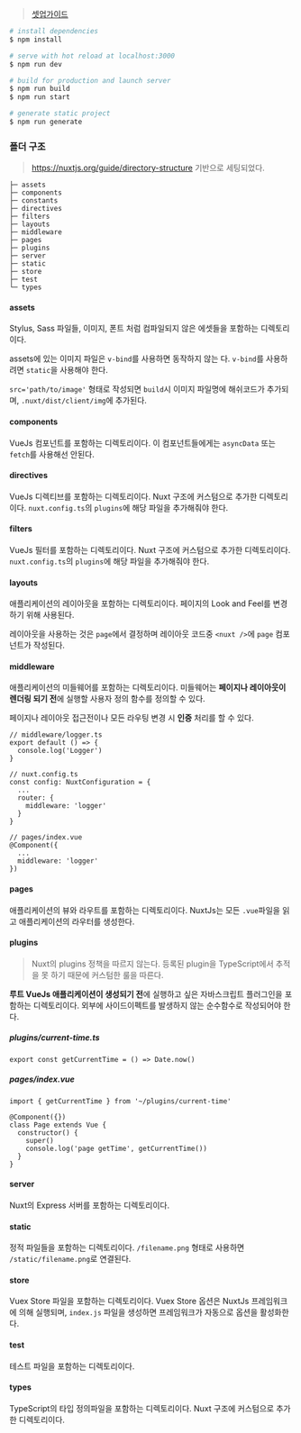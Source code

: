 > [셋업가이드](https://github.com/ChoDragon9/posts/wiki/프레임워크n라이브러리#nuxt)

``` bash
# install dependencies
$ npm install

# serve with hot reload at localhost:3000
$ npm run dev

# build for production and launch server
$ npm run build
$ npm run start

# generate static project
$ npm run generate
```

### 폴더 구조
> https://nuxtjs.org/guide/directory-structure 기반으로 세팅되었다.

```
├─ assets
├─ components
├─ constants
├─ directives
├─ filters
├─ layouts
├─ middleware
├─ pages
├─ plugins
├─ server
├─ static
├─ store
├─ test
└─ types
```
#### assets
Stylus, Sass 파일들, 이미지, 폰트 처럼 컴파일되지 않은 에셋들을 포함하는 디렉토리이다.

assets에 있는 이미지 파일은 `v-bind`를 사용하면 동작하지 않는 다. `v-bind`를 사용하려면 `static`을 사용해야 한다.

`src='path/to/image'` 형태로 작성되면 `build`시 이미지 파일명에 해쉬코드가 추가되며, `.nuxt/dist/client/img`에 추가된다.

#### components
VueJs 컴포넌트를 포함하는 디렉토리이다. 이 컴포넌트들에게는 `asyncData` 또는 `fetch`를 사용해선 안된다.

#### directives
VueJs 디렉티브를 포함하는 디렉토리이다. Nuxt 구조에 커스텀으로 추가한 디렉토리이다. `nuxt.config.ts`의 `plugins`에 해당 파일을 추가해줘야 한다.

#### filters
VueJs 필터를 포함하는 디렉토리이다. Nuxt 구조에 커스텀으로 추가한 디렉토리이다. `nuxt.config.ts`의 `plugins`에 해당 파일을 추가해줘야 한다.

#### layouts
애플리케이션의 레이아웃을 포함하는 디렉토리이다. 페이지의 Look and Feel를 변경하기 위해 사용된다.

레이아웃을 사용하는 것은 `page`에서 결정하며 레이아웃 코드중 `<nuxt />`에 `page` 컴포넌트가 작성된다.

#### middleware
애플리케이션의 미들웨어를 포함하는 디렉토리이다. 미들웨어는 **페이지나 레이아웃이 렌더링 되기 전**에 실행할 사용자 정의 함수를 정의할 수 있다.

페이지나 레이아웃 접근전이나 모든 라우팅 변경 시 **인증** 처리를 할 수 있다.

```
// middleware/logger.ts
export default () => {
  console.log('Logger')
}
```

```
// nuxt.config.ts
const config: NuxtConfiguration = {
  ...
  router: {
    middleware: 'logger'
  }
}
```

```
// pages/index.vue
@Component({
  ...
  middleware: 'logger'
})
```

#### pages
애플리케이션의 뷰와 라우트를 포함하는 디렉토리이다. NuxtJs는 모든 `.vue`파일을 읽고 애플리케이션의 라우터를 생성한다.

#### plugins
> Nuxt의 plugins 정책을 따르지 않는다. 등록된 plugin을 TypeScript에서 추적을 못 하기 때문에 커스텀한 룰을 따른다. 

**루트 VueJs 애플리케이션이 생성되기 전**에 실행하고 싶은 자바스크립트 플러그인을 포함하는 디렉토리이다.
외부에 사이드이펙트를 발생하지 않는 순수함수로 작성되어야 한다.

##### plugins/current-time.ts
```
export const getCurrentTime = () => Date.now()
```

##### pages/index.vue
```
import { getCurrentTime } from '~/plugins/current-time'

@Component({})
class Page extends Vue {
  constructor() {
    super()
    console.log('page getTime', getCurrentTime())
  }
}
```

#### server
Nuxt의 Express 서버를 포함하는 디렉토리이다.

#### static
정적 파일들을 포함하는 디렉토리이다. `/filename.png` 형태로 사용하면 `/static/filename.png`로 연결된다.

#### store
Vuex Store 파일을 포함하는 디렉토리이다. Vuex Store 옵션은 NuxtJs 프레임워크에 의해 실행되며, `index.js` 파일을 생성하면 프레임워크가 자동으로 옵션을 활성화한다.

#### test
테스트 파일을 포함하는 디렉토리이다.

#### types
TypeScript의 타입 정의파일을 포함하는 디렉토리이다. Nuxt 구조에 커스텀으로 추가한 디렉토리이다.
